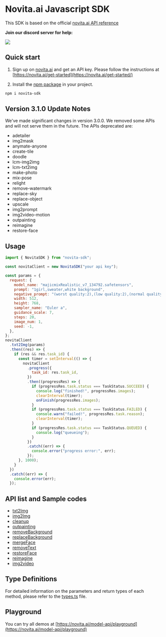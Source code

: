 <!-- @format -->

# Novita.ai Javascript SDK

This SDK is based on the official [novita.ai API reference](https://docs.novita.ai/)

**Join our discord server for help:**

[![](https://dcbadge.vercel.app/api/server/YyPRAzwp7P)](https://discord.gg/YyPRAzwp7P)

## Quick start

1. Sign up on [novita.ai](https://novita.ai) and get an API key. Please follow the instructions at [https://novita.ai/get-started](https://novita.ai/get-started/)

2. Install the [npm package](https://www.npmjs.com/package/novita-sdk) in your project.

```bash
npm i novita-sdk
```

## Version 3.1.0 Update Notes

We've made significant changes in version 3.0.0. We removed some APIs and will not serve them in the future. The APIs deprecated are:

- adetailer
- img2mask
- anymate-anyone
- create-tile
- doodle
- lcm-img2img
- lcm-txt2img
- make-photo
- mix-pose
- relight
- remove-watermark
- replace-sky
- replace-object
- upscale
- img2prompt
- img2video-motion
- outpainting
- reimagine
- restore-face

## Usage

```javascript
import { NovitaSDK } from "novita-sdk";

const novitaClient = new NovitaSDK("your api key");

const params = {
  request: {
    model_name: "majicmixRealistic_v7_134792.safetensors",
    prompt: "1girl,sweater,white background",
    negative_prompt: "(worst quality:2),(low quality:2),(normal quality:2),lowres,watermark,",
    width: 512,
    height: 768,
    sampler_name: "Euler a",
    guidance_scale: 7,
    steps: 20,
    image_num: 1,
    seed: -1,
  },
};
novitaClient
  .txt2Img(params)
  .then((res) => {
    if (res && res.task_id) {
      const timer = setInterval(() => {
        novitaClient
          .progress({
            task_id: res.task_id,
          })
          .then((progressRes) => {
            if (progressRes.task.status === TaskStatus.SUCCEED) {
              console.log("finished!", progressRes.images);
              clearInterval(timer);
              onFinish(progressRes.images);
            }
            if (progressRes.task.status === TaskStatus.FAILED) {
              console.warn("failed!", progressRes.task.reason);
              clearInterval(timer);
            }
            if (progressRes.task.status === TaskStatus.QUEUED) {
              console.log("queueing");
            }
          })
          .catch((err) => {
            console.error("progress error:", err);
          });
      }, 1000);
    }
  })
  .catch((err) => {
    console.error(err);
  });
```

## API list and Sample codes

- [txt2Img](https://github.com/novitalabs/javascript-sdk/blob/main/examples/txt2Img.js)
- [img2Img](https://github.com/novitalabs/javascript-sdk/blob/main/examples/img2Img.js)
- [cleanup](https://github.com/novitalabs/javascript-sdk/blob/main/examples/cleanup.js)
- [outpainting](https://github.com/novitalabs/javascript-sdk/blob/main/examples/outpainting.js)
- [removeBackground](https://github.com/novitalabs/javascript-sdk/blob/main/examples/removebg.js)
- [replaceBackground](https://github.com/novitalabs/javascript-sdk/blob/main/examples/replacebg.js)
- [mergeFace](https://github.com/novitalabs/javascript-sdk/blob/main/examples/merge_face.js)
- [removeText](https://github.com/novitalabs/javascript-sdk/blob/main/examples/removetxt.js)
- [restoreFace](https://github.com/novitalabs/javascript-sdk/blob/main/examples/restore_face.js)
- [reimagine](https://github.com/novitalabs/javascript-sdk/blob/main/examples/reimagine.js)
- [img2video](https://github.com/novitalabs/javascript-sdk/blob/main/examples/controlnet.js)

## Type Definitions

For detailed information on the parameters and return types of each method, please refer to the [types.ts](https://github.com/novitalabs/javascript-sdk/blob/main/src/types.ts) file.

## Playground

You can try all demos at [https://novita.ai/model-api/playground](https://novita.ai/model-api/playground)
